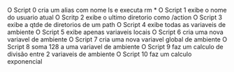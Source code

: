 O Script 0 cria um alias com nome ls e executa rm *
O Script 1 exibe o nome do usuario atual
O Scritp 2 exibe o ultimo diretorio como /action
O Script 3 exibe a qtde de diretorios de um path
O Script 4 exibe todas as variaveis de ambiente
O Script 5 exibe apenas variaveis locais
O Script 6 cria uma nova variavel de ambiente
O Script 7 cria uma nova variavel global de ambiente
O Script 8 soma 128 a uma variavel de ambiente
O Script 9 faz um calculo de divisão entre 2 variaveis de ambiente
O Script 10 faz um calculo exponencial

